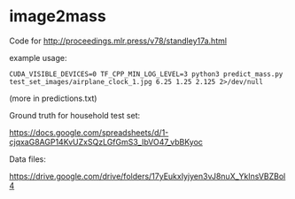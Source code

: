 # image2mass

Code for http://proceedings.mlr.press/v78/standley17a.html

example usage:
```
CUDA_VISIBLE_DEVICES=0 TF_CPP_MIN_LOG_LEVEL=3 python3 predict_mass.py test_set_images/airplane_clock_1.jpg 6.25 1.25 2.125 2>/dev/null
```
(more in predictions.txt)

Ground truth for household test set:

https://docs.google.com/spreadsheets/d/1-cjqxaG8AGP14KvUZxSQzLGfGmS3_IbVO47_vbBKyoc

Data files:

https://drive.google.com/drive/folders/17yEukxIyjyen3vJ8nuX_YklnsVBZBol4

